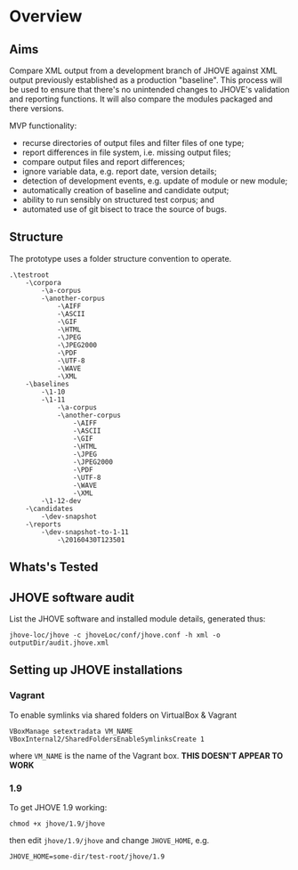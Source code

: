 Overview
========
Aims
----
Compare XML output from a development branch of JHOVE against XML output
previously established as a production "baseline". This process will be used
to ensure that there's no unintended changes to JHOVE's validation and reporting
functions. It will also compare the modules packaged and there versions.

MVP functionality:
 - recurse directories of output files and filter files of one type;
 - report differences in file system, i.e. missing output files;
 - compare output files and report differences;
 - ignore variable data, e.g. report date, version details;
 - detection of development events, e.g. update of module or new module;
 - automatically creation of baseline and candidate output;
 - ability to run sensibly on structured test corpus; and
 - automated use of git bisect to trace the source of bugs.

Structure
---------
The prototype uses a folder structure convention to operate.

    .\testroot
        -\corpora
            -\a-corpus
            -\another-corpus
                -\AIFF
                -\ASCII
                -\GIF
                -\HTML
                -\JPEG
                -\JPEG2000
                -\PDF
                -\UTF-8
                -\WAVE
                -\XML
        -\baselines
            -\1-10
            -\1-11
                -\a-corpus
                -\another-corpus
                    -\AIFF
                    -\ASCII
                    -\GIF
                    -\HTML
                    -\JPEG
                    -\JPEG2000
                    -\PDF
                    -\UTF-8
                    -\WAVE
                    -\XML
            -\1-12-dev
        -\candidates
            -\dev-snapshot
        -\reports
            -\dev-snapshot-to-1-11
                -\20160430T123501

Whats's Tested
--------------
## JHOVE software audit
List the JHOVE software and installed module details, generated thus:

    jhove-loc/jhove -c jhoveLoc/conf/jhove.conf -h xml -o outputDir/audit.jhove.xml

Setting up JHOVE installations
-------------------------------
### Vagrant
To enable symlinks via shared folders on VirtualBox & Vagrant

    VBoxManage setextradata VM_NAME VBoxInternal2/SharedFoldersEnableSymlinksCreate 1

where `VM_NAME` is the name of the Vagrant box. **THIS DOESN'T APPEAR TO WORK**
### 1.9
To get JHOVE 1.9 working:

    chmod +x jhove/1.9/jhove
then edit `jhove/1.9/jhove` and change `JHOVE_HOME`, e.g.

    JHOVE_HOME=some-dir/test-root/jhove/1.9
